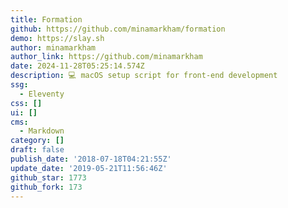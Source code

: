 ```yaml
---
title: Formation
github: https://github.com/minamarkham/formation
demo: https://slay.sh
author: minamarkham
author_link: https://github.com/minamarkham
date: 2024-11-28T05:25:14.574Z
description: 💻 macOS setup script for front-end development
ssg:
  - Eleventy
css: []
ui: []
cms:
  - Markdown
category: []
draft: false
publish_date: '2018-07-18T04:21:55Z'
update_date: '2019-05-21T11:56:46Z'
github_star: 1773
github_fork: 173
---
```

